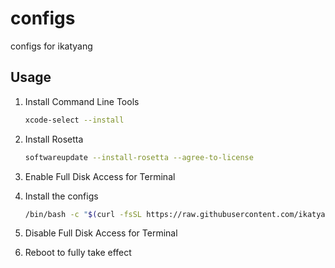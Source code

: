 # configs

configs for ikatyang

## Usage

1. Install Command Line Tools

   ```sh
   xcode-select --install
   ```

1. Install Rosetta

   ```sh
   softwareupdate --install-rosetta --agree-to-license
   ```

1. Enable Full Disk Access for Terminal
1. Install the configs

   ```sh
   /bin/bash -c "$(curl -fsSL https://raw.githubusercontent.com/ikatyang/configs/master/install.sh)"
   ```

1. Disable Full Disk Access for Terminal
1. Reboot to fully take effect
